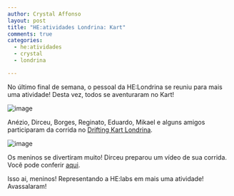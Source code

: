 ```yaml
---
author: Crystal Affonso
layout: post
title: "HE:atividades Londrina: Kart"
comments: true
categories:
  - he:atividades
  - crystal
  - londrina

---
```


No último final de semana, o pessoal da HE:Londrina se reuniu para mais uma atividade! Desta vez, todos se aventuraram no Kart!

<!--more-->

![image](/blog/images/posts/2013-07-11/kart1.jpg)

Anézio, Dirceu, Borges, Reginato, Eduardo, Mikael e alguns amigos participaram da corrida no [Drifting Kart Londrina](https://www.facebook.com/drifting.londrina).

![image](/blog/images/posts/2013-07-11/kart2.jpg)

Os meninos se divertiram muito! Dirceu preparou um vídeo de sua corrida. Você pode conferir [aqui](http://www.youtube.com/watch?v=pDORF7v1830).

Isso ai, meninos! Representando a HE:labs em mais uma atividade! Avassalaram!
